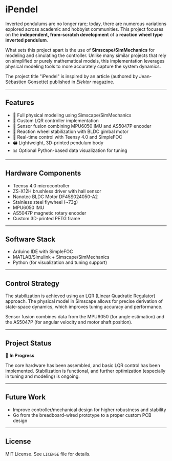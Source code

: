 # iPendel

Inverted pendulums are no longer rare; today, there are numerous variations explored across academic and hobbyist communities. This project focuses on the **independent, from-scratch development** of a **reaction wheel type inverted pendulum**.

What sets this project apart is the use of **Simscape/SimMechanics** for modeling and simulating the controller. Unlike many similar projects that rely on simplified or purely mathematical models, this implementation leverages physical modeling tools to more accurately capture the system dynamics.

The project title "iPendel" is inspired by an article (authored by Jean-Sébastien Gonsette) published in *Elektor* magazine.

---

## Features

- 🚀 Full physical modeling using Simscape/SimMechanics
- 🎯 Custom LQR controller implementation
- 🧠 Sensor fusion combining MPU6050 IMU and AS5047P encoder
- 🛞 Reaction wheel stabilization with BLDC gimbal motor
- 🧰 Real-time control with Teensy 4.0 and SimpleFOC
- 🖨️ Lightweight, 3D-printed pendulum body
- 📊 Optional Python-based data visualization for tuning

---

## Hardware Components

- Teensy 4.0 microcontroller  
- ZS-X12H brushless driver with hall sensor
- Nanotec BLDC Motor DF45S024050-A2  
- Stainless steel flywheel (~73g)  
- MPU6050 IMU  
- AS5047P magnetic rotary encoder  
- Custom 3D-printed PETG frame

---

## Software Stack

- Arduino IDE with SimpleFOC  
- MATLAB/Simulink + Simscape/SimMechanics  
- Python (for visualization and tuning support)

---

## Control Strategy

The stabilization is achieved using an LQR (Linear Quadratic Regulator) approach. The physical model in Simscape allows for precise derivation of state-space dynamics, which improves tuning accuracy and performance.

Sensor fusion combines data from the MPU6050 (for angle estimation) and the AS5047P (for angular velocity and motor shaft position).

---

## Project Status

🔧 **In Progress**

The core hardware has been assembled, and basic LQR control has been implemented. Stabilization is functional, and further optimization (especially in tuning and modeling) is ongoing.

---

## Future Work

- Improve controller/mechanical design for higher robustness and stability
- Go from the breadboard-wired prototype to a proper custom PCB design

---

## License

MIT License. See `LICENSE` file for details.
